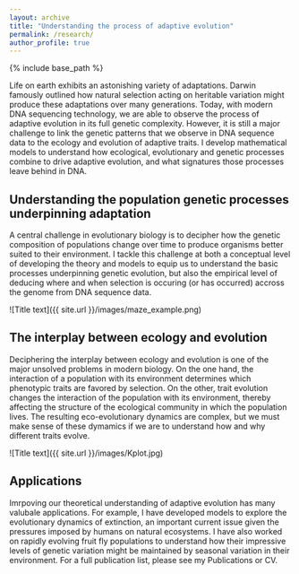 ```yaml
---
layout: archive
title: "Understanding the process of adaptive evolution"
permalink: /research/
author_profile: true
---
```


{% include base_path %}

Life on earth exhibits an astonishing variety of adaptations. Darwin famously outlined how natural selection acting on heritable variation might produce these adaptations over many generations. Today, with modern DNA sequencing technology, we are able to observe the process of adaptive evolution in its full genetic complexity. However, it is still a major challenge to link the genetic patterns that we observe in DNA sequence data to the ecology and evolution of adaptive traits. I develop mathematical models to understand how ecological, evolutionary and genetic processes combine to drive adaptive evolution, and what signatures those processes leave behind in DNA. 

Understanding the population genetic processes underpinning adaptation
------

A central challenge in evolutionary biology is to decipher how the genetic composition of populations change over time to produce organisms better suited to their environment. I tackle this challenge at both a conceptual level of developing the theory and models to equip us to understand the basic processes underpinning genetic evolution, but also the empirical level of deducing where and when selection is occuring (or has occurred) accross the genome from DNA sequence data. 

![Title text]({{ site.url }}/images/maze_example.png) 


The interplay between ecology and evolution
------

Deciphering the interplay between ecology and evolution is one of the major unsolved problems in modern biology. On the one hand, the interaction of a population with its environment determines which phenotypic traits are favored by selection. On the other, trait evolution changes the interaction of the population with its environment, thereby affecting the structure of the ecological community in which the population lives. The resulting eco-evolutionary dynamics are complex, but we must make sense of these dymamics if we are to understand how and why different traits evolve.

![Title text]({{ site.url }}/images/Kplot.jpg)


Applications
------

Imrpoving our theoretical understanding of adaptive evolution has many valubale applications. For example, I have developed models to explore the evolutionary dynamics of extinction, an important current issue given the pressures imposed by humans on natural ecosystems. I have also worked on rapidly evolving fruit fly populations to understand how their impressive levels of genetic variation might be maintained by seasonal variation in their environment. For a full publication list, please see my Publications or CV.  

 
